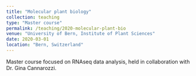 ```yaml
---
title: "Molecular plant biology"
collection: teaching
type: "Master course"
permalink: /teaching/2020-molecular-plant-bio
venue: "University of Bern, Institute of Plant Sciences"
date: 2020-03-01
location: "Bern, Switzerland"
---
```


Master course focused on RNAseq data analysis, held in collaboration with Dr. Gina Cannarozzi.
